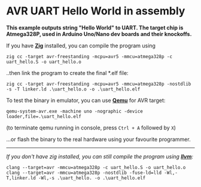 AVR UART Hello World in assembly
================================

**This example outputs string "Hello World" to UART. The target chip is Atmega328P, used in Arduino Uno/Nano dev boards and their knockoffs.**

If you have **[Zig](http://ziglang.org)** installed, you can compile the program using

`zig cc -target avr-freestanding -mcpu=avr5 -mmcu=atmega328p -c uart_hello.S -o uart_hello.o`

..then link the program to create the final *.elf file:

`zig cc -target avr-freestanding -mcpu=avr5 -mmcu=atmega328p -nostdlib -s -T linker.ld .\uart_hello.o -o .\uart_hello.elf`

To test the binary in emulator, you can use **[Qemu](https://www.qemu.org/download/)** for AVR target:

`qemu-system-avr.exe -machine uno -nographic -device loader,file=.\uart_hello.elf`

(to terminate qemu running in console, press `Ctrl + A` followed by `X`)


...or flash the binary to the real hardware using your favourite programmer.

---

*If you don't have zig installed, you can still compile the program using **[llvm](https://releases.llvm.org/download.html)**:*

    clang --target=avr -mmcu=atmega328p -c uart_hello.S -o uart_hello.o
    clang --target=avr -mmcu=atmega328p -nostdlib -fuse-ld=lld -Wl,-T,linker.ld -Wl,-s .\uart_hello. -o .\uart_hello.elf